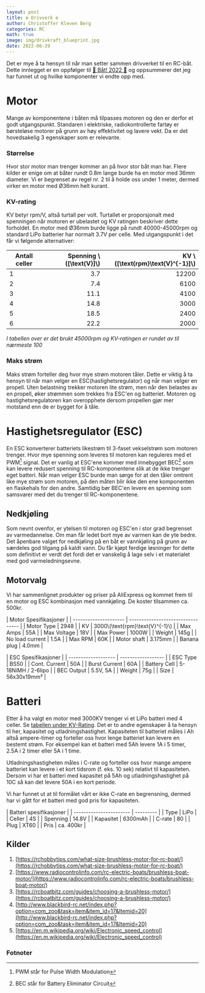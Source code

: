 ```yaml
---
layout: post
title: ⚙️ Drivverk ⚙️
author: Christoffer Kleven Berg
categories: RC
math: true
image: img/drivkraft_blueprint.jpg
date: 2022-06-29
---
```


Det er mye å ta hensyn til når man setter sammen drivverket til en RC-båt. Dette innlegget er en oppfølger til [🚤 Båt! 2022 🚤](/rc/2022/06/20/intro.html) og oppsummerer det jeg har funnet ut og hvilke komponenter vi endte opp med.

# Motor

Mange av komponentene i båten må tilpasses motoren og den er derfor et godt utgangspunkt. Standaren i elektriske, radiokontrollerte fartøy er børsteløse motorer på grunn av høy effektivitet og lavere vekt. Da er det hovedsakelig 3 egenskaper som er relevante.

### Størrelse

Hvor stor motor man trenger kommer an på hvor stor båt man har. Flere kilder er enige om at båter rundt 0.8m lange burde ha en motor med 36mm diameter. Vi er begrenset av regel nr. 2 til å holde oss under 1 meter, dermed virker en motor med Ø36mm helt kurant.

### KV-rating

KV betyr rpm/V, altså turtall per volt. Turtallet er proporsjonalt med spenningen når motoren er ubelastet og KV ratingen beskriver dette forholdet. En motor med Ø36mm burde ligge på rundt 40000-45000rpm og standard LiPo batterier har normalt 3.7V per celle. Med utgangspunkt i det får vi følgende alternativer:

| Antall celler | Spenning \\([\text{V}]\\) | KV \\([\text{rpm}\text{V}^{-1}]\\) |
| ------------- | ------------------------: | ---------------------------------: |
| 1             |                       3.7 |                              12200 |
| 2             |                       7.4 |                               6100 |
| 3             |                      11.1 |                               4100 |
| 4             |                      14.8 |                               3000 |
| 5             |                      18.5 |                               2400 |
| 6             |                      22.2 |                               2000 |

_I tabellen over er det brukt 45000rpm og KV-ratingen er rundet av til nærmeste 100_

### Maks strøm

Maks strøm forteller deg hvor mye strøm motoren tåler. Dette er viktig å ta hensyn til når man velger en ESC(hastighetsregulator) og når man velger en propell. Uten belastning trekker motoren lite strøm, men når den belastes av en propell, øker strømmen som trekkes fra ESC'en og batteriet. Motoren og hastighetsregulatoren kan overopphete dersom propellen gjør mer motstand enn de er bygget for å tåle.

# Hastighetsregulator (ESC)

En ESC konverterer batteriets likestrøm til 3-faset vekselstrøm som motoren trenger. Hvor mye spenning som leveres til motoren kan reguleres med et PWM[^1] signal. Det er vanlig at ESC'ene kommer med innebygget BEC[^2] som kan levere redusert spenning til RC-komponentene slik at de ikke trenger eget batteri. Når man velger ESC burde man sørge for at den tåler omtrent like mye strøm som motoren, på den måten blir ikke den ene komponenten en flaskehals for den andre. Samtidig bør BEC'en levere en spenning som samsvarer med det du trenger til RC-komponentene.

## Nedkjøling

Som nevnt ovenfor, er ytelsen til motoren og ESC'en i stor grad begrenset av varmedannelse. Om man får ledet bort mye av varmen kan de yte bedre. Det åpenbare valget for nedkjøling på en båt er vannkjøling på grunn av særdeles god tilgang på kaldt vann. Du får kjøpt ferdige løsninger for dette som definitivt er verdt det fordi det er vanskelig å lage selv i et materialet med god varmeledningsevne.

## Motorvalg

Vi har sammenlignet produkter og priser på AliExpress og kommet frem til en motor og ESC kombinasjon med vannkjøling. De koster tilsammen ca. 500kr.

| Motor Spesifikasjoner |
| --------------------- | --------------------------------- |
| Motor Type            | 2948                              |
| KV                    | 3000\\(\text{rpm}\text{V}^{-1}\\) |
| Max Amps              | 55A                               |
| Max Voltage           | 18V                               |
| Max Power             | 1000W                             |
| Weight                | 145g                              |
| No load current       | 1.5A                              |
| Max RPM               | 60K                               |
| Motor shaft           | 3.175mm                           |
| Banana plug           | 4.0mm                             |

| ESC Spesifikasjoner |
| ------------------- | ------------------ |
| ESC Type            | BS50               |
| Cont. Current       | 50A                |
| Burst Current       | 60A                |
| Battery Cell        | 5-18NiMH / 2-6lipo |
| BEC Output          | 5.5V, 5A           |
| Weight              | 75g                |
| Size                | 56x30x19mm³        |

# Batteri

Etter å ha valgt en motor med 3000KV trenger vi et LiPo batteri med 4 celler. Se [tabellen under KV-Rating](#kv-rating). Det er to andre egenskaper å ta hensyn til her, kapasitet og utladningshastighet. Kapasiteten til batteriet måles i Ah altså ampere-timer og forteller oss hvor lenge batteriet kan levere en bestemt strøm. For eksempel kan et batteri med 5Ah levere 1A i 5 timer, 2.5A i 2 timer eller 5A i 1 time.

Utladningshastigheten måles i C-rate og forteller oss hvor mange ampere batteriet kan levere i et kort tidsrom (f. eks. 10 sek) relativt til kapasiteten. Dersom vi har et batteri med kapasitet på 5Ah og utladningshastighet på 10C så kan det levere 50A i en kort periode.

Vi har funnet ut at til formålet vårt er ikke C-rate en begrensning, dermed har vi gått for et batteri med god pris for kapasiteten.

| Batteri spesifikasjoner |
| ----------------------- | --------- |
| Type                    | LiPo      |
| Celler                  | 4S        |
| Spenning                | 14.8V     |
| Kapasitet               | 6300mAh   |
| C-rate                  | 80        |
| Plug                    | XT60      |
| Pris                    | ca. 400kr |

## Kilder

1. [https://rchobbytips.com/what-size-brushless-motor-for-rc-boat/](https://rchobbytips.com/what-size-brushless-motor-for-rc-boat/)
2. [https://www.radiocontrolinfo.com/rc-electric-boats/brushless-boat-motor/](https://www.radiocontrolinfo.com/rc-electric-boats/brushless-boat-motor/)
3. [https://rcboatbitz.com/guides/choosing-a-brushless-motor/](https://rcboatbitz.com/guides/choosing-a-brushless-motor/)
4. [http://www.blackbird-rc.net/index.php?option=com_zoo&task=item&item_id=17&Itemid=20](http://www.blackbird-rc.net/index.php?option=com_zoo&task=item&item_id=17&Itemid=20)
5. [https://en.m.wikipedia.org/wiki/Electronic_speed_control](https://en.m.wikipedia.org/wiki/Electronic_speed_control)

### Fotnoter

[^1]: PWM står for Pulse Width Modulation
[^2]: BEC står for Battery Eliminator Circuit
